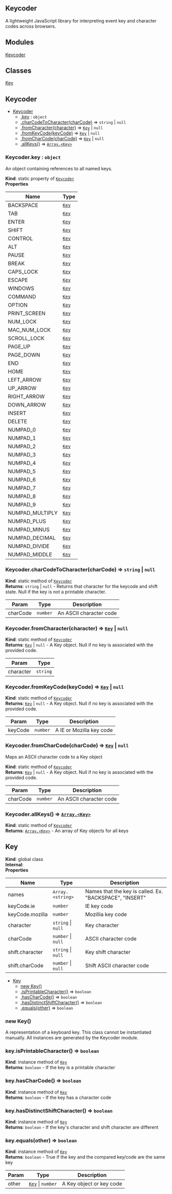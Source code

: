 ## Keycoder

A lightweight JavaScript library for interpreting event key and character codes across browsers.

## Modules

<dl>
<dt><a href="#module_Keycoder">Keycoder</a></dt>
<dd></dd>
</dl>

## Classes

<dl>
<dt><a href="#Key">Key</a></dt>
<dd></dd>
</dl>

<a name="module_Keycoder"></a>

## Keycoder

* [Keycoder](#module_Keycoder)
    * [.key](#module_Keycoder.key) : <code>object</code>
    * [.charCodeToCharacter(charCode)](#module_Keycoder.charCodeToCharacter) ⇒ <code>string</code> &#124; <code>null</code>
    * [.fromCharacter(character)](#module_Keycoder.fromCharacter) ⇒ <code>[Key](#Key)</code> &#124; <code>null</code>
    * [.fromKeyCode(keyCode)](#module_Keycoder.fromKeyCode) ⇒ <code>[Key](#Key)</code> &#124; <code>null</code>
    * [.fromCharCode(charCode)](#module_Keycoder.fromCharCode) ⇒ <code>[Key](#Key)</code> &#124; <code>null</code>
    * [.allKeys()](#module_Keycoder.allKeys) ⇒ <code>[Array.&lt;Key&gt;](#Key)</code>

<a name="module_Keycoder.key"></a>

### Keycoder.key : <code>object</code>
An object containing references to all named keys.

**Kind**: static property of <code>[Keycoder](#module_Keycoder)</code>  
**Properties**

| Name | Type |
| --- | --- |
| BACKSPACE | <code>[Key](#Key)</code> | 
| TAB | <code>[Key](#Key)</code> | 
| ENTER | <code>[Key](#Key)</code> | 
| SHIFT | <code>[Key](#Key)</code> | 
| CONTROL | <code>[Key](#Key)</code> | 
| ALT | <code>[Key](#Key)</code> | 
| PAUSE | <code>[Key](#Key)</code> | 
| BREAK | <code>[Key](#Key)</code> | 
| CAPS_LOCK | <code>[Key](#Key)</code> | 
| ESCAPE | <code>[Key](#Key)</code> | 
| WINDOWS | <code>[Key](#Key)</code> | 
| COMMAND | <code>[Key](#Key)</code> | 
| OPTION | <code>[Key](#Key)</code> | 
| PRINT_SCREEN | <code>[Key](#Key)</code> | 
| NUM_LOCK | <code>[Key](#Key)</code> | 
| MAC_NUM_LOCK | <code>[Key](#Key)</code> | 
| SCROLL_LOCK | <code>[Key](#Key)</code> | 
| PAGE_UP | <code>[Key](#Key)</code> | 
| PAGE_DOWN | <code>[Key](#Key)</code> | 
| END | <code>[Key](#Key)</code> | 
| HOME | <code>[Key](#Key)</code> | 
| LEFT_ARROW | <code>[Key](#Key)</code> | 
| UP_ARROW | <code>[Key](#Key)</code> | 
| RIGHT_ARROW | <code>[Key](#Key)</code> | 
| DOWN_ARROW | <code>[Key](#Key)</code> | 
| INSERT | <code>[Key](#Key)</code> | 
| DELETE | <code>[Key](#Key)</code> | 
| NUMPAD_0 | <code>[Key](#Key)</code> | 
| NUMPAD_1 | <code>[Key](#Key)</code> | 
| NUMPAD_2 | <code>[Key](#Key)</code> | 
| NUMPAD_3 | <code>[Key](#Key)</code> | 
| NUMPAD_4 | <code>[Key](#Key)</code> | 
| NUMPAD_5 | <code>[Key](#Key)</code> | 
| NUMPAD_6 | <code>[Key](#Key)</code> | 
| NUMPAD_7 | <code>[Key](#Key)</code> | 
| NUMPAD_8 | <code>[Key](#Key)</code> | 
| NUMPAD_9 | <code>[Key](#Key)</code> | 
| NUMPAD_MULTIPLY | <code>[Key](#Key)</code> | 
| NUMPAD_PLUS | <code>[Key](#Key)</code> | 
| NUMPAD_MINUS | <code>[Key](#Key)</code> | 
| NUMPAD_DECIMAL | <code>[Key](#Key)</code> | 
| NUMPAD_DIVIDE | <code>[Key](#Key)</code> | 
| NUMPAD_MIDDLE | <code>[Key](#Key)</code> | 

<a name="module_Keycoder.charCodeToCharacter"></a>

### Keycoder.charCodeToCharacter(charCode) ⇒ <code>string</code> &#124; <code>null</code>
**Kind**: static method of <code>[Keycoder](#module_Keycoder)</code>  
**Returns**: <code>string</code> &#124; <code>null</code> - Returns that character for the keycode and shift state. Null if the key is not a printable character.  

| Param | Type | Description |
| --- | --- | --- |
| charCode | <code>number</code> | An ASCII character code |

<a name="module_Keycoder.fromCharacter"></a>

### Keycoder.fromCharacter(character) ⇒ <code>[Key](#Key)</code> &#124; <code>null</code>
**Kind**: static method of <code>[Keycoder](#module_Keycoder)</code>  
**Returns**: <code>[Key](#Key)</code> &#124; <code>null</code> - A Key object. Null if no key is associated with the provided code.  

| Param | Type |
| --- | --- |
| character | <code>string</code> | 

<a name="module_Keycoder.fromKeyCode"></a>

### Keycoder.fromKeyCode(keyCode) ⇒ <code>[Key](#Key)</code> &#124; <code>null</code>
**Kind**: static method of <code>[Keycoder](#module_Keycoder)</code>  
**Returns**: <code>[Key](#Key)</code> &#124; <code>null</code> - A Key object. Null if no key is associated with the provided code.  

| Param | Type | Description |
| --- | --- | --- |
| keyCode | <code>number</code> | A IE or Mozilla key code |

<a name="module_Keycoder.fromCharCode"></a>

### Keycoder.fromCharCode(charCode) ⇒ <code>[Key](#Key)</code> &#124; <code>null</code>
Maps an ASCII character code to a Key object

**Kind**: static method of <code>[Keycoder](#module_Keycoder)</code>  
**Returns**: <code>[Key](#Key)</code> &#124; <code>null</code> - A Key object. Null if no key is associated with the provided code.  

| Param | Type | Description |
| --- | --- | --- |
| charCode | <code>number</code> | An ASCII character code |

<a name="module_Keycoder.allKeys"></a>

### Keycoder.allKeys() ⇒ <code>[Array.&lt;Key&gt;](#Key)</code>
**Kind**: static method of <code>[Keycoder](#module_Keycoder)</code>  
**Returns**: <code>[Array.&lt;Key&gt;](#Key)</code> - An array of Key objects for all keys  
<a name="Key"></a>

## Key
**Kind**: global class  
**Internal**:   
**Properties**

| Name | Type | Description |
| --- | --- | --- |
| names | <code>Array.&lt;string&gt;</code> | Names that the key is called. Ex. "BACKSPACE", "INSERT" |
| keyCode.ie | <code>number</code> | IE key code |
| keyCode.mozilla | <code>number</code> | Mozillia key code |
| character | <code>string</code> &#124; <code>null</code> | Key character |
| charCode | <code>number</code> &#124; <code>null</code> | ASCII character code |
| shift.character | <code>string</code> &#124; <code>null</code> | Key shift character |
| shift.charCode | <code>number</code> &#124; <code>null</code> | Shift ASCII character code |


* [Key](#Key)
    * [new Key()](#new_Key_new)
    * [.isPrintableCharacter()](#Key+isPrintableCharacter) ⇒ <code>boolean</code>
    * [.hasCharCode()](#Key+hasCharCode) ⇒ <code>boolean</code>
    * [.hasDistinctShiftCharacter()](#Key+hasDistinctShiftCharacter) ⇒ <code>boolean</code>
    * [.equals(other)](#Key+equals) ⇒ <code>boolean</code>

<a name="new_Key_new"></a>

### new Key()
A representation of a keyboard key. This class cannot be instantiated manually. All instances are generated by the Keycoder module.

<a name="Key+isPrintableCharacter"></a>

### key.isPrintableCharacter() ⇒ <code>boolean</code>
**Kind**: instance method of <code>[Key](#Key)</code>  
**Returns**: <code>boolean</code> - If the key is a printable character  
<a name="Key+hasCharCode"></a>

### key.hasCharCode() ⇒ <code>boolean</code>
**Kind**: instance method of <code>[Key](#Key)</code>  
**Returns**: <code>boolean</code> - If the key has a character code  
<a name="Key+hasDistinctShiftCharacter"></a>

### key.hasDistinctShiftCharacter() ⇒ <code>boolean</code>
**Kind**: instance method of <code>[Key](#Key)</code>  
**Returns**: <code>boolean</code> - If the key's character and shift character are different  
<a name="Key+equals"></a>

### key.equals(other) ⇒ <code>boolean</code>
**Kind**: instance method of <code>[Key](#Key)</code>  
**Returns**: <code>boolean</code> - True if the key and the compared key/code are the same key  

| Param | Type | Description |
| --- | --- | --- |
| other | <code>[Key](#Key)</code> &#124; <code>number</code> | A Key object or key code |

